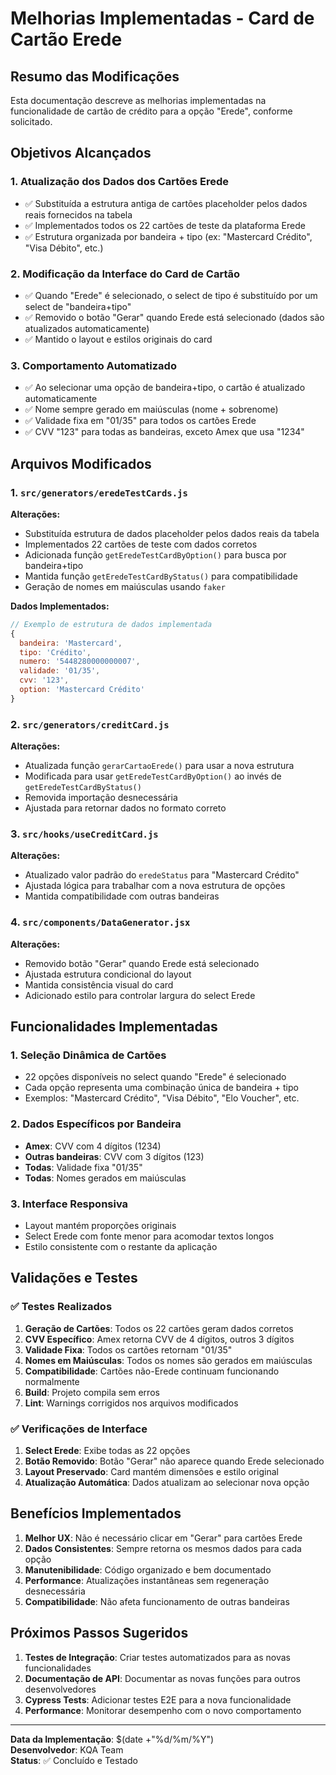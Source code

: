 # Melhorias Implementadas - Card de Cartão Erede

## Resumo das Modificações

Esta documentação descreve as melhorias implementadas na funcionalidade de cartão de crédito para a opção "Erede", conforme solicitado.

## Objetivos Alcançados

### 1. **Atualização dos Dados dos Cartões Erede**

- ✅ Substituída a estrutura antiga de cartões placeholder pelos dados reais fornecidos na tabela
- ✅ Implementados todos os 22 cartões de teste da plataforma Erede
- ✅ Estrutura organizada por bandeira + tipo (ex: "Mastercard Crédito", "Visa Débito", etc.)

### 2. **Modificação da Interface do Card de Cartão**

- ✅ Quando "Erede" é selecionado, o select de tipo é substituído por um select de "bandeira+tipo"
- ✅ Removido o botão "Gerar" quando Erede está selecionado (dados são atualizados automaticamente)
- ✅ Mantido o layout e estilos originais do card

### 3. **Comportamento Automatizado**

- ✅ Ao selecionar uma opção de bandeira+tipo, o cartão é atualizado automaticamente
- ✅ Nome sempre gerado em maiúsculas (nome + sobrenome)
- ✅ Validade fixa em "01/35" para todos os cartões Erede
- ✅ CVV "123" para todas as bandeiras, exceto Amex que usa "1234"

## Arquivos Modificados

### 1. `src/generators/eredeTestCards.js`

**Alterações:**

- Substituída estrutura de dados placeholder pelos dados reais da tabela
- Implementados 22 cartões de teste com dados corretos
- Adicionada função `getEredeTestCardByOption()` para busca por bandeira+tipo
- Mantida função `getEredeTestCardByStatus()` para compatibilidade
- Geração de nomes em maiúsculas usando `faker`

**Dados Implementados:**

```javascript
// Exemplo de estrutura de dados implementada
{
  bandeira: 'Mastercard',
  tipo: 'Crédito',
  numero: '5448280000000007',
  validade: '01/35',
  cvv: '123',
  option: 'Mastercard Crédito'
}
```

### 2. `src/generators/creditCard.js`

**Alterações:**

- Atualizada função `gerarCartaoErede()` para usar a nova estrutura
- Modificada para usar `getEredeTestCardByOption()` ao invés de `getEredeTestCardByStatus()`
- Removida importação desnecessária
- Ajustada para retornar dados no formato correto

### 3. `src/hooks/useCreditCard.js`

**Alterações:**

- Atualizado valor padrão do `eredeStatus` para "Mastercard Crédito"
- Ajustada lógica para trabalhar com a nova estrutura de opções
- Mantida compatibilidade com outras bandeiras

### 4. `src/components/DataGenerator.jsx`

**Alterações:**

- Removido botão "Gerar" quando Erede está selecionado
- Ajustada estrutura condicional do layout
- Mantida consistência visual do card
- Adicionado estilo para controlar largura do select Erede

## Funcionalidades Implementadas

### 1. **Seleção Dinâmica de Cartões**

- 22 opções disponíveis no select quando "Erede" é selecionado
- Cada opção representa uma combinação única de bandeira + tipo
- Exemplos: "Mastercard Crédito", "Visa Débito", "Elo Voucher", etc.

### 2. **Dados Específicos por Bandeira**

- **Amex**: CVV com 4 dígitos (1234)
- **Outras bandeiras**: CVV com 3 dígitos (123)
- **Todas**: Validade fixa "01/35"
- **Todas**: Nomes gerados em maiúsculas

### 3. **Interface Responsiva**

- Layout mantém proporções originais
- Select Erede com fonte menor para acomodar textos longos
- Estilo consistente com o restante da aplicação

## Validações e Testes

### ✅ Testes Realizados

1. **Geração de Cartões**: Todos os 22 cartões geram dados corretos
2. **CVV Específico**: Amex retorna CVV de 4 dígitos, outros 3 dígitos
3. **Validade Fixa**: Todos os cartões retornam "01/35"
4. **Nomes em Maiúsculas**: Todos os nomes são gerados em maiúsculas
5. **Compatibilidade**: Cartões não-Erede continuam funcionando normalmente
6. **Build**: Projeto compila sem erros
7. **Lint**: Warnings corrigidos nos arquivos modificados

### ✅ Verificações de Interface

1. **Select Erede**: Exibe todas as 22 opções
2. **Botão Removido**: Botão "Gerar" não aparece quando Erede selecionado
3. **Layout Preservado**: Card mantém dimensões e estilo original
4. **Atualização Automática**: Dados atualizam ao selecionar nova opção

## Benefícios Implementados

1. **Melhor UX**: Não é necessário clicar em "Gerar" para cartões Erede
2. **Dados Consistentes**: Sempre retorna os mesmos dados para cada opção
3. **Manutenibilidade**: Código organizado e bem documentado
4. **Performance**: Atualizações instantâneas sem regeneração desnecessária
5. **Compatibilidade**: Não afeta funcionamento de outras bandeiras

## Próximos Passos Sugeridos

1. **Testes de Integração**: Criar testes automatizados para as novas funcionalidades
2. **Documentação de API**: Documentar as novas funções para outros desenvolvedores
3. **Cypress Tests**: Adicionar testes E2E para a nova funcionalidade
4. **Performance**: Monitorar desempenho com o novo comportamento

---

**Data da Implementação**: $(date +"%d/%m/%Y")  
**Desenvolvedor**: KQA Team  
**Status**: ✅ Concluído e Testado
